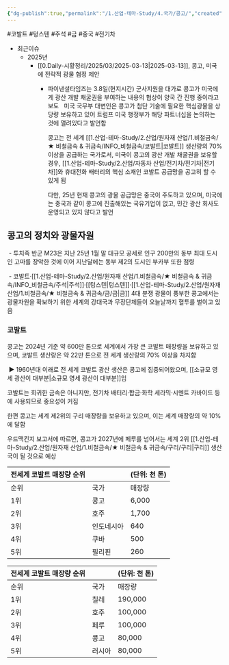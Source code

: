 ```yaml
---
{"dg-publish":true,"permalink":"/1.산업-테마-Study/4.국가/콩고/","created":"2025-03-21T11:23:41.857+09:00","updated":"2025-06-26T17:46:14.408+09:00"}
---
```


#코발트 #텅스텐 #주석 #금 #중국 #전기차 


- 최근이슈
	- 2025년
		- [[0.Daily-시황정리/2025/03/2025-03-13\|2025-03-13]], 콩고, 미국에 전략적 광물 협정 제안
			- 파이낸셜타임즈는 3.8일(현지시간) 군사지원을 대가로 콩고가 미국에게 광산 개발 채굴권을 부여하는 내용의 협상이 양국 간 진행 중이라고 보도
			   
			  미국 국무부 대변인은 콩고가 첨단 기술에 필요한 핵심광물을 상당량 보유하고 있어 트럼프 미국 행정부가 해당 파트너십을 논의하는 것에 열려있다고 발언함 
			  
			  콩고는 전 세계 [[1.산업-테마-Study/2.산업/원자재 산업/1.비철금속/★ 비철금속 & 귀금속/INFO_비철금속/코발트\|코발트]] 생산량의 70% 이상을 공급하는 국가로서, 미국이 콩고의 광산 개발 채굴권을 보유할 경우, [[1.산업-테마-Study/2.산업/자동차 산업/전기차/전기차\|전기차]]와 휴대전화 배터리의 핵심 소재인 코발트 공급망을 공고히 할 수 있게 됨
			  
			  다만, 25년 현재 콩고의 광물 공급망은 중국이 주도하고 있으며, 미국에는 중국과 같이 콩고에 진출해있는 국유기업이 없고, 민간 광산 회사도 운영되고 있지 않다고 발언

## 콩고의 정치와 광물자원

 - 투치족 반군 M23은 지난 25년 1월 말 대규모 공세로 인구 200만의 동부 최대 도시인 고마를 장악한 것에 이어 지난달에는 동부 제2의 도시인 부카부 또한 점령 

 - 코발트·[[1.산업-테마-Study/2.산업/원자재 산업/1.비철금속/★ 비철금속 & 귀금속/INFO_비철금속/주석\|주석]]·[[텅스텐\|텅스텐]]·[[1.산업-테마-Study/2.산업/원자재 산업/1.비철금속/★ 비철금속 & 귀금속/금/금\|금]] 4대 분쟁 광물이 풍부한 콩고에서는 광물자원을 확보하기 위한 세계의 강대국과 무장단체들이 오늘날까지 혈투를 벌이고 있음
   
### 코발트

콩고는 2024년 기준 약 600만 톤으로 세계에서 가장 큰 코발트 매장량을 보유하고 있으며, 코발트 생산량은 약 22만 톤으로 전 세계 생산량의 70% 이상을 차지함 

 ▶ 1960년대 이래로 전 세계 코발트 광산 생산은 콩고에 집중되어왔으며, [[소규모 영세 광산이 대부분\|소규모 영세 광산이 대부분]]임 

코발트는 희귀한 금속은 아니지만, 전기차 배터리·합금·화학 세라믹·시멘트 카바이드 등에 사용되므로 중요성이 커짐 

한편 콩고는 세계 제2위의 구리 매장량을 보유하고 있으며, 이는 세계 매장량의 약 10%에 달함 

우드맥킨지 보고서에 따르면, 콩고가 2027년에 페루를 넘어서는 세계 2위 [[1.산업-테마-Study/2.산업/원자재 산업/1.비철금속/★ 비철금속 & 귀금속/구리/구리\|구리]] 생산국이 될 것으로 예상

| 전세계 코발트 매장량 순위 |       | (단위: 천 톤) |
| -------------- | ----- | --------- |
| 순위             | 국가    | 매장량       |
| 1위             | 콩고    | 6,000     |
| 2위             | 호주    | 1,700     |
| 3위             | 인도네시아 | 640       |
| 4위             | 쿠바    | 500       |
| 5위             | 필리핀   | 260       |

| 전세계 코발트 매장량 순위 |     | (단위: 천 톤) |
| -------------- | --- | --------- |
| 순위             | 국가  | 매장량       |
| 1위             | 칠레  | 190,000   |
| 2위             | 호주  | 100,000   |
| 3위             | 페루  | 100,000   |
| 4위             | 콩고  | 80,000    |
| 5위             | 러시아 | 80,000    |
